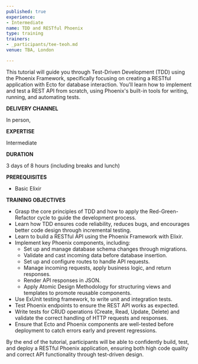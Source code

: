 ```yaml
---
published: true
experience:
- Intermediate
name: TDD and RESTful Phoenix
type: training
trainers:
- _participants/tee-teoh.md
venue: TBA, London

---
```

This tutorial will guide you through Test-Driven Development (TDD) using the Phoenix Framework,
specifically focusing on creating a RESTful application with Ecto for database interaction.
You'll learn how to implement and test a REST API from scratch, using Phoenix's built-in tools
for writing, running, and automating tests.

**DELIVERY CHANNEL**

In person,

**EXPERTISE**

Intermediate

**DURATION**

3 days of 8 hours (including breaks and lunch)

**PREREQUISITES**

- Basic Elixir

**TRAINING OBJECTIVES**

- Grasp the core principles of TDD and how to apply the Red-Green-Refactor cycle to guide
the development process.
- Learn how TDD ensures code reliability, reduces bugs, and encourages better code
design through incremental testing.
- Learn to build a RESTful API using the Phoenix Framework with Elixir.
- Implement key Phoenix components, including:
     - Set up and manage database schema changes through migrations.
     - Validate and cast incoming data before database insertion.
     - Set up and configure routes to handle API requests.
     - Manage incoming requests, apply business logic, and return responses.
     - Render API responses in JSON.
     - Apply Atomic Design Methodology for structuring views and templates to promote reusable components.
- Use ExUnit testing framework, to write unit and integration tests.
- Test Phoenix endpoints to ensure the REST API works as expected.
- Write tests for CRUD operations (Create, Read, Update, Delete) and validate the correct handling
of HTTP requests and responses.
- Ensure that Ecto and Phoenix components are well-tested before deployment to catch errors
early and prevent regressions.

By the end of the tutorial, participants will be able to confidently build, test, and deploy a RESTful
Phoenix application, ensuring both high code quality and correct API functionality through test-driven design.
